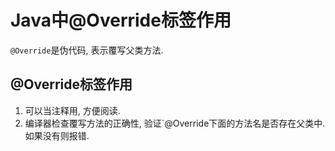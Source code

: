 Java中@Override标签作用
===

<div class="jumbotron">
	<p><code>@Override</code>是伪代码, 表示覆写父类方法.</p>
</div>

@Override标签作用
---

1. 可以当注释用, 方便阅读. 
2. 编译器检查覆写方法的正确性, 验证`@Override下面的方法名是否存在父类中. 如果没有则报错.